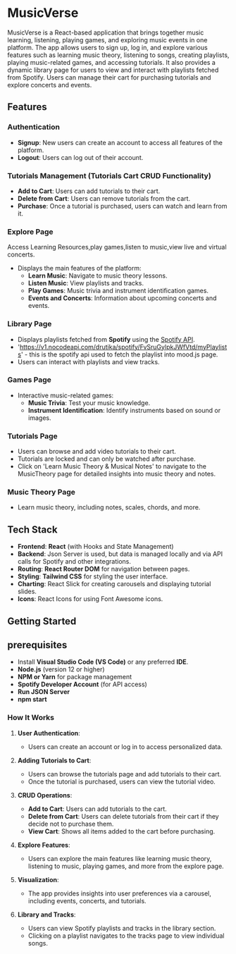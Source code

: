 # MusicVerse

MusicVerse is a React-based application that brings together music learning, listening, playing games, and exploring music events in one platform. The app allows users to sign up, log in, and explore various features such as learning music theory, listening to songs, creating playlists, playing music-related games, and accessing tutorials. It also provides a dynamic library page for users to view and interact with playlists fetched from Spotify. Users can manage their cart for purchasing tutorials and explore concerts and events.

## Features

### Authentication
- **Signup**: New users can create an account to access all features of the platform.
- **Logout**: Users can log out of their account.

### Tutorials Management (Tutorials Cart CRUD Functionality)
- **Add to Cart**: Users can add tutorials to their cart.
- **Delete from Cart**: Users can remove tutorials from the cart.
- **Purchase**: Once a tutorial is purchased, users can watch and learn from it.
  
### Explore Page 
Access Learning Resources,play games,listen to music,view live and virtual concerts.
- Displays the main features of the platform:
  - **Learn Music**: Navigate to music theory lessons.
  - **Listen Music**: View playlists and tracks.
  - **Play Games**: Music trivia and instrument identification games.
  - **Events and Concerts**: Information about upcoming concerts and events.
  
### Library Page
- Displays playlists fetched from **Spotify** using the [Spotify API](https://developer.spotify.com/).
- 'https://v1.nocodeapi.com/drutika/spotify/FvSruGylpkJWfVtd/myPlaylists' - this is the spotify api used to fetch the playlist into mood.js page.
- Users can interact with playlists and view tracks.

### Games Page
- Interactive music-related games:
  - **Music Trivia**: Test your music knowledge.
  - **Instrument Identification**: Identify instruments based on sound or images.

### Tutorials Page
- Users can browse and add video tutorials to their cart.
- Tutorials are locked and can only be watched after purchase.
- Click on 'Learn Music Theory & Musical Notes' to navigate to the MusicTheory page for detailed insights into music theory and notes.

### Music Theory Page
- Learn music theory, including notes, scales, chords, and more.

## Tech Stack

- **Frontend**: **React** (with Hooks and State Management)
- **Backend**: Json Server is used, but data is managed locally and via API calls for Spotify and other integrations.
- **Routing**: **React Router DOM** for navigation between pages.
- **Styling**: **Tailwind CSS** for styling the user interface.
- **Charting**: React Slick for creating carousels and displaying tutorial slides.
- **Icons**: React Icons for using Font Awesome icons.
  
## Getting Started

## prerequisites 
- Install **Visual Studio Code (VS Code)** or any preferred **IDE**.
- **Node.js** (version 12 or higher)
- **NPM or Yarn** for package management
- **Spotify Developer Account** (for API access)
- **Run JSON Server**
- **npm start**

### How It Works

1. **User Authentication**:
   - Users can create an account or log in to access personalized data.
   
2. **Adding Tutorials to Cart**:
   - Users can browse the tutorials page and add tutorials to their cart.
   - Once the tutorial is purchased, users can view the tutorial video.

3. **CRUD Operations**:
   - **Add to Cart**: Users can add tutorials to the cart.
   - **Delete from Cart**: Users can delete tutorials from their cart if they decide not to purchase them.
   - **View Cart**: Shows all items added to the cart before purchasing.

4. **Explore Features**:
   - Users can explore the main features like learning music theory, listening to music, playing games, and more from the explore page.
   
5. **Visualization**:
   - The app provides insights into user preferences via a carousel, including events, concerts, and tutorials.

6. **Library and Tracks**:
   - Users can view Spotify playlists and tracks in the library section.
   - Clicking on a playlist navigates to the tracks page to view individual songs.


